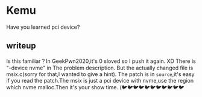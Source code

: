 # Kemu

Have you learned pci device?

## writeup

Is this familiar？In GeekPwn2020,it's 0 sloved so I push it again.    XD
There is "-device nvme" in The problem description. But the actually changed file is msix.c(sorry for that,I wanted to give a hint).
The patch is in `source`,it's easy if you read the patch.The msix is just a pci device with nvme,use the region which nvme malloc.Then it's your show time.
(🐦🐦🐦🐦🐦🐦🐦🐦🐦🐦🐦
